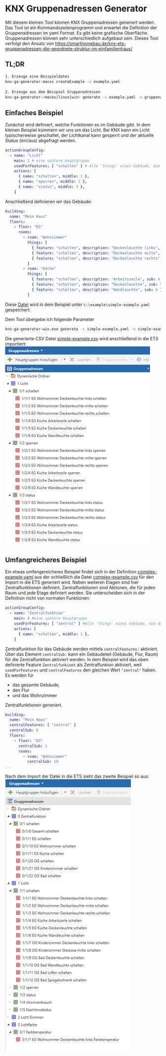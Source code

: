 # KNX Gruppenadressen Generator 

Mit diesem kleinen Tool können KNX Gruppenadressen generiert werden. Das Tool ist ein Kommandozeilenprogramm und erwartet die Definition der Gruppenadressen im yaml Format. Es gibt keine grafische Oberfläche. Gruppenadressen können sehr unterschiedlich aufgebaut sein. Dieses Tool verfolgt den Ansatz von https://smarthomebau.de/knx-ets-gruppenadressen-die-geordnete-struktur-im-einfamilienhaus/ 

## TL;DR
```bash
1. Erzeuge eine Beispieldatei
knx-ga-generator-macos createExample -o example.yaml

2. Erzeuge aus dem Beispiel Gruppenadressen
knx-ga-generator-<macos|linux|win> generate -s example.yaml -o gruppenadressen.csv
```

## Einfaches Beispiel
Zunächst wird definiert, welche Funktionen es im Gebäude gibt. In dem kleinen Beispiel kümmern wir uns um das Licht. Bei KNX kann ein Licht typischerweise geschaltet, der Lichtkanal kann gesperrt und der aktuelle Status (ein/aus) abgefragt werden.
```yaml
actionGroupConfig:
  - name: "Licht"
    main: 1 # eine spätere Hauptgruppe
    usedForFeatures: [ "schalten" ] # Alle 'things' eines Gebäude, die das Feature "schalten" haben, werden nachfolgende Aktionen zugewiesen. 
    actions: [
      { name: "schalten", middle: 1 },
      { name: "sperren", middle: 2 },
      { name: "status", middle: 3 },
    ]
```
Anschließend definieren wir das Gebäude:
```yaml
building:
  name: "Mein Haus"  
  floors:
    - floor: "EG"      
      rooms:
        - room: "Wohnzimmer"          
          things: [
            { feature: "schalten", description: "Deckenleuchte links", sub: 1 },
            { feature: "schalten", description: "Deckenleuchte mitte", sub: 2 },
            { feature: "schalten", description: "Deckenleuchte rechts", sub: 3 },
          ]
        - room: "Küche"
          things: [
            { feature: "schalten", description: "Arbeitszeile", sub: 4 },
            { feature: "schalten", description: "Deckenleuchte", sub: 5 },
            { feature: "schalten", description: "Wandleuchte", sub: 6 },
          ]

```

Diese [Datei](./assets/simple-example.yaml) wird in dem Beispiel unter `c:\example\simple-example.yaml` gespeichert.

Dem Tool übergebe ich folgende Parameter
```bash
knx-ga-generator-win.exe generate -s simple-example.yaml -o simple-example.csv
```
Die generierte CSV Datei [simple-example.csv](/doc/simple-example.csv) wird anschließend in die ETS importiert:
![simple Example](./doc/simple-exampleETS.png "Optional title")
## Umfangreicheres Beispiel
Ein etwas umfangereicheres Beispiel findet sich in der Definition [complex-example.yaml](./assets/complex-example.yaml) aus der schließlich die Datei [complex-example.csv](./doc/complex-example.csv) für den Import in die ETS generiert wird. Neben weiteren Etagen sind hier Zentralfunktionen definiert. Zentralfunktionen sind Aktionen, die für jeden Raum und jede Etage definiert werden. Sie unterscheiden sich in der Definition nicht von normalen Funktionen:
```yaml
actionGroupConfig:
  - name: "Zentralfunktion"
    main: 0 #eine spätere Hauptgruppe
    usedForFeatures: [ "zentral" ] #Alle 'things' eines Gebäude, die das Feature "schalten" haben, werden nachfolgende Aktionen zugewiesen.
    actions: [
      { name: "schalten", middle: 1 },
    ]
 ```
Zentralfunktion für das Gebäude werden mittels `centralFeatures:` aktiviert. Über das Element `centralSub:` kann ein Gebäudeteil (Gebäude, Flur, Raum) für die Zentralfunktion aktiviert werden.
In dem Beispiel wird das oben definierte Feature `Zentralfunkiont` als Zentralfunkion aktiviert, weil `usedForFeatures` und `centralFeatures` den gleichen Wert `"zentral"` haben. 
Es werden für
* das gesamte Gebäude, 
* den Flur 
* und das Wohnzimmer

Zentralfunktionen generiert.
```yaml
building:
  name: "Mein Haus"
  centralFeatures: [ "zentral" ]
  centralSub: 0
  floors:
    - floor: "EG"
      centralSub: 1
      rooms:
        - room: "Wohnzimmer"
          centralSub: 10
...

```
Nach dem Import der Datei in die ETS sieht das zweite Beispiel so aus:
![complex Example](./doc/complex-exampleETS.png)
